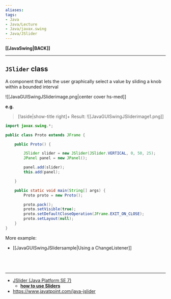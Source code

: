 ```yaml
---
aliases:
tags:
- Java
- Java/Lecture
- Java/javax.swing
- Java/JSlider
---
```

**[[JavaSwing|BACK]]**

---
## `JSlider` class
A component that lets the user graphically select a value by sliding a knob within a bounded interval

![[JavaGUISwingJSliderimage.png|center cover hs-med]]

**e.g.**
>[!aside|show-title right]+ Result:
> ![[JavaGUISwingJSliderimage1.png]]

```java
import javax.swing.*;

public class Proto extends JFrame {

    public Proto() {

        JSlider slider = new JSlider(JSlider.VERTICAL, 0, 50, 25);
        JPanel panel = new JPanel();

        panel.add(slider);
        this.add(panel);

    }

    public static void main(String[] args) {
        Proto proto = new Proto();

        proto.pack();
        proto.setVisible(true);
        proto.setDefaultCloseOperation(JFrame.EXIT_ON_CLOSE);
        proto.setLayout(null);
    }
}
```

More example:
- [[JavaGUISwingJSlidersample|Using a ChangeListener]]

<br>

# 
---
- [JSlider (Java Platform SE 7)](https://docs.oracle.com/javase/7/docs/api/javax/swing/JSlider.html)
	- **[how to use Sliders](https://docs.oracle.com/javase/tutorial/uiswing/components/slider.html)**
- https://www.javatpoint.com/java-jslider
